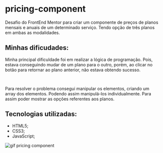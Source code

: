# pricing-component

Desafio do FrontEnd Mentor para criar um componente de preços de planos mensais e anuais de um determinado serviço. Tendo opção de três planos em ambas as modalidades.

## Minhas dificudades:

Minha principal dificuldade foi em realizar a lógica de programação. Pois, estava conseguindo mudar de um plano para o outro, porém, ao clicar no botão para retornar ao plano anterior, não estava obtendo sucesso.

<br>

Para resolver o problema consegui manipular os elementos, criando um array dos elementos. Podendo assim manipulá-los individualmente. Para assim poder mostrar as opções referentes aos planos. 

## Tecnologias utilizadas:

- HTML5;
- CSS3;
- JavaScript;


<img src="./src/images/pricing-component.gif" alt="gif pricing component" value="gif pricing component">
